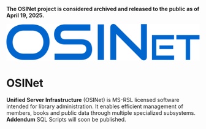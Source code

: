**The OSINet project is considered archived and released to the public as of April 19, 2025.**

![logo](https://raw.githubusercontent.com/vuk-developer/OSINet/refs/heads/main/logo.svg)
# OSINet

**Unified Server Infrastructure** (OSINet) is MS-RSL licensed software intended for library administration. It enables efficient management of members, books and public data through multiple specialized subsystems.
**Addendum**
SQL Scripts will soon be published.
